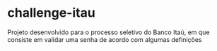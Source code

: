 # challenge-itau
Projeto desenvolvido para o processo seletivo do Banco Itaú, em que consiste em validar uma senha de acordo com algumas definições
